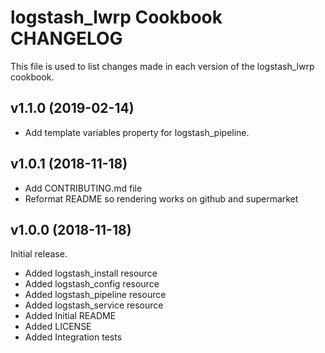 # logstash_lwrp Cookbook CHANGELOG

This file is used to list changes made in each version of the logstash_lwrp cookbook.

## v1.1.0 (2019-02-14)

- Add template variables property for logstash_pipeline.

## v1.0.1 (2018-11-18)

- Add CONTRIBUTING.md file
- Reformat README so rendering works on github and supermarket

## v1.0.0 (2018-11-18)

Initial release.

- Added logstash_install resource
- Added logstash_config resource
- Added logstash_pipeline resource
- Added logstash_service resource
- Added Initial README
- Added LICENSE
- Added Integration tests